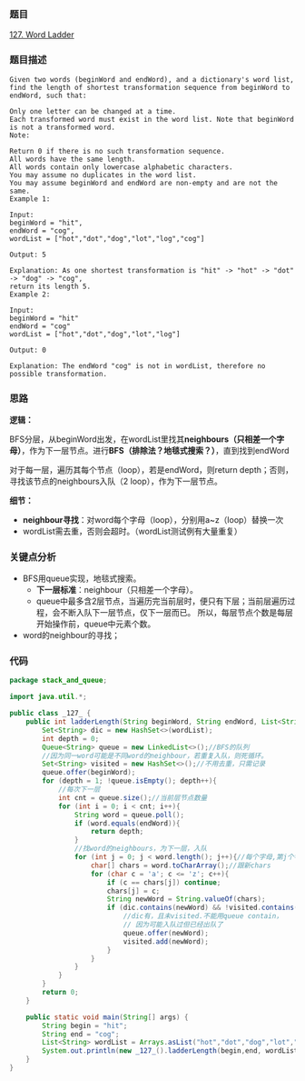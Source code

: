 ### 题目
[127. Word Ladder](https://leetcode.com/problems/word-ladder/)

### 题目描述
```
Given two words (beginWord and endWord), and a dictionary's word list, find the length of shortest transformation sequence from beginWord to endWord, such that:

Only one letter can be changed at a time.
Each transformed word must exist in the word list. Note that beginWord is not a transformed word.
Note:

Return 0 if there is no such transformation sequence.
All words have the same length.
All words contain only lowercase alphabetic characters.
You may assume no duplicates in the word list.
You may assume beginWord and endWord are non-empty and are not the same.
Example 1:

Input:
beginWord = "hit",
endWord = "cog",
wordList = ["hot","dot","dog","lot","log","cog"]

Output: 5

Explanation: As one shortest transformation is "hit" -> "hot" -> "dot" -> "dog" -> "cog",
return its length 5.
Example 2:

Input:
beginWord = "hit"
endWord = "cog"
wordList = ["hot","dot","dog","lot","log"]

Output: 0

Explanation: The endWord "cog" is not in wordList, therefore no possible transformation.
```

### 思路

**逻辑：**

BFS分层，从beginWord出发，在wordList里找其**neighbours（只相差一个字母）**，作为下一层节点。进行**BFS（排除法？地毯式搜索？）**，直到找到endWord

对于每一层，遍历其每个节点（loop），若是endWord，则return depth；否则，寻找该节点的neighbours入队（2 loop），作为下一层节点。

**细节：**

* **neighbour寻找**：对word每个字母（loop），分别用a~z（loop）替换一次
* wordList需去重，否则会超时。（wordList测试例有大量重复）

### 关键点分析
* BFS用queue实现，地毯式搜索。
	* **下一层标准**：neighbour（只相差一个字母）。
	* queue中最多含2层节点，当遍历完当前层时，便只有下层；当前层遍历过程，会不断入队下一层节点，仅下一层而已。	所以，每层节点个数是每层开始操作前，queue中元素个数。
* word的neighbour的寻找；

### 代码
```java
package stack_and_queue;

import java.util.*;

public class _127_ {
    public int ladderLength(String beginWord, String endWord, List<String> wordList) {
        Set<String> dic = new HashSet<>(wordList);
        int depth = 0;
        Queue<String> queue = new LinkedList<>();//BFS的队列
        //因为同一word可能是不同word的neighbour，若重复入队，则死循环。
        Set<String> visited = new HashSet<>();//不用去重，只需记录
        queue.offer(beginWord);
        for (depth = 1; !queue.isEmpty(); depth++){
            //每次下一层
            int cnt = queue.size();//当前层节点数量
            for (int i = 0; i < cnt; i++){
                String word = queue.poll();
                if (word.equals(endWord)){
                    return depth;
                }
                //找word的neighbours，为下一层，入队
                for (int j = 0; j < word.length(); j++){//每个字母,第j个字母
                    char[] chars = word.toCharArray();//跟新chars
                    for (char c = 'a'; c <= 'z'; c++){
                        if (c == chars[j]) continue;
                        chars[j] = c;
                        String newWord = String.valueOf(chars);
                        if (dic.contains(newWord) && !visited.contains(newWord)){
                            //dic有，且未visited.不能用queue contain，
                            // 因为可能入队过但已经出队了
                            queue.offer(newWord);
                            visited.add(newWord);
                        }
                    }
                }
            }
        }
        return 0;
    }

    public static void main(String[] args) {
        String begin = "hit";
        String end = "cog";
        List<String> wordList = Arrays.asList("hot","dot","dog","lot","log","cog");
        System.out.println(new _127_().ladderLength(begin,end, wordList));
    }
}
```